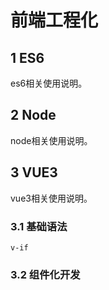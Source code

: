 # 前端工程化
## 1 ES6
es6相关使用说明。

## 2 Node
node相关使用说明。

## 3 VUE3
vue3相关使用说明。
### 3.1 基础语法
```vue
v-if 
```

### 3.2 组件化开发
```vue  
```